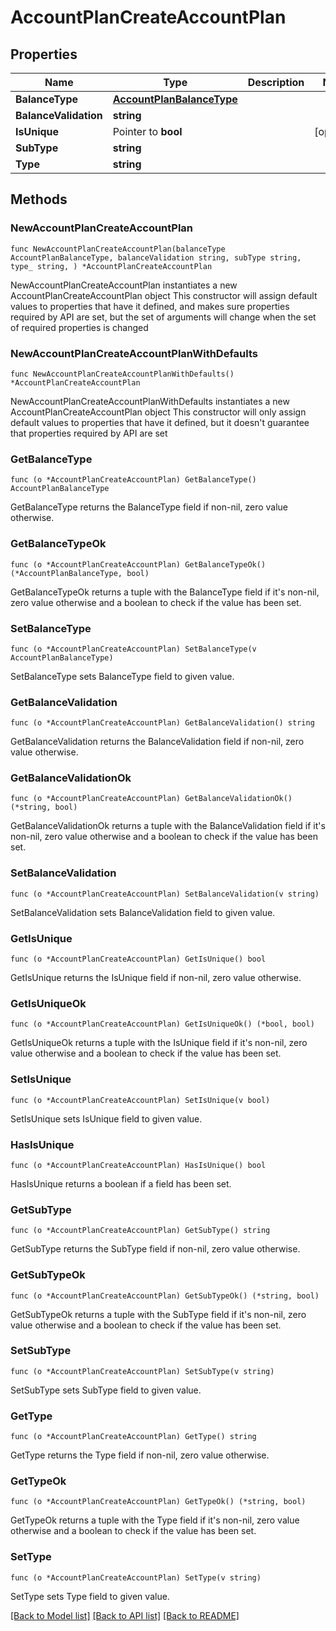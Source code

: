 # AccountPlanCreateAccountPlan

## Properties

Name | Type | Description | Notes
------------ | ------------- | ------------- | -------------
**BalanceType** | [**AccountPlanBalanceType**](AccountPlanBalanceType.md) |  | 
**BalanceValidation** | **string** |  | 
**IsUnique** | Pointer to **bool** |  | [optional] 
**SubType** | **string** |  | 
**Type** | **string** |  | 

## Methods

### NewAccountPlanCreateAccountPlan

`func NewAccountPlanCreateAccountPlan(balanceType AccountPlanBalanceType, balanceValidation string, subType string, type_ string, ) *AccountPlanCreateAccountPlan`

NewAccountPlanCreateAccountPlan instantiates a new AccountPlanCreateAccountPlan object
This constructor will assign default values to properties that have it defined,
and makes sure properties required by API are set, but the set of arguments
will change when the set of required properties is changed

### NewAccountPlanCreateAccountPlanWithDefaults

`func NewAccountPlanCreateAccountPlanWithDefaults() *AccountPlanCreateAccountPlan`

NewAccountPlanCreateAccountPlanWithDefaults instantiates a new AccountPlanCreateAccountPlan object
This constructor will only assign default values to properties that have it defined,
but it doesn't guarantee that properties required by API are set

### GetBalanceType

`func (o *AccountPlanCreateAccountPlan) GetBalanceType() AccountPlanBalanceType`

GetBalanceType returns the BalanceType field if non-nil, zero value otherwise.

### GetBalanceTypeOk

`func (o *AccountPlanCreateAccountPlan) GetBalanceTypeOk() (*AccountPlanBalanceType, bool)`

GetBalanceTypeOk returns a tuple with the BalanceType field if it's non-nil, zero value otherwise
and a boolean to check if the value has been set.

### SetBalanceType

`func (o *AccountPlanCreateAccountPlan) SetBalanceType(v AccountPlanBalanceType)`

SetBalanceType sets BalanceType field to given value.


### GetBalanceValidation

`func (o *AccountPlanCreateAccountPlan) GetBalanceValidation() string`

GetBalanceValidation returns the BalanceValidation field if non-nil, zero value otherwise.

### GetBalanceValidationOk

`func (o *AccountPlanCreateAccountPlan) GetBalanceValidationOk() (*string, bool)`

GetBalanceValidationOk returns a tuple with the BalanceValidation field if it's non-nil, zero value otherwise
and a boolean to check if the value has been set.

### SetBalanceValidation

`func (o *AccountPlanCreateAccountPlan) SetBalanceValidation(v string)`

SetBalanceValidation sets BalanceValidation field to given value.


### GetIsUnique

`func (o *AccountPlanCreateAccountPlan) GetIsUnique() bool`

GetIsUnique returns the IsUnique field if non-nil, zero value otherwise.

### GetIsUniqueOk

`func (o *AccountPlanCreateAccountPlan) GetIsUniqueOk() (*bool, bool)`

GetIsUniqueOk returns a tuple with the IsUnique field if it's non-nil, zero value otherwise
and a boolean to check if the value has been set.

### SetIsUnique

`func (o *AccountPlanCreateAccountPlan) SetIsUnique(v bool)`

SetIsUnique sets IsUnique field to given value.

### HasIsUnique

`func (o *AccountPlanCreateAccountPlan) HasIsUnique() bool`

HasIsUnique returns a boolean if a field has been set.

### GetSubType

`func (o *AccountPlanCreateAccountPlan) GetSubType() string`

GetSubType returns the SubType field if non-nil, zero value otherwise.

### GetSubTypeOk

`func (o *AccountPlanCreateAccountPlan) GetSubTypeOk() (*string, bool)`

GetSubTypeOk returns a tuple with the SubType field if it's non-nil, zero value otherwise
and a boolean to check if the value has been set.

### SetSubType

`func (o *AccountPlanCreateAccountPlan) SetSubType(v string)`

SetSubType sets SubType field to given value.


### GetType

`func (o *AccountPlanCreateAccountPlan) GetType() string`

GetType returns the Type field if non-nil, zero value otherwise.

### GetTypeOk

`func (o *AccountPlanCreateAccountPlan) GetTypeOk() (*string, bool)`

GetTypeOk returns a tuple with the Type field if it's non-nil, zero value otherwise
and a boolean to check if the value has been set.

### SetType

`func (o *AccountPlanCreateAccountPlan) SetType(v string)`

SetType sets Type field to given value.



[[Back to Model list]](../README.md#documentation-for-models) [[Back to API list]](../README.md#documentation-for-api-endpoints) [[Back to README]](../README.md)


